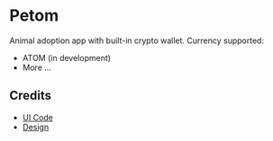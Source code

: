 # Petom

Animal adoption app with built-in crypto wallet.
Currency supported:
- ATOM (in development)
- More ...

## Credits

- [UI Code](https://youtu.be/7eu_U6UClik)
- [Design](https://dribbble.com/shots/5965512-Pets-Adoption/attachments)
